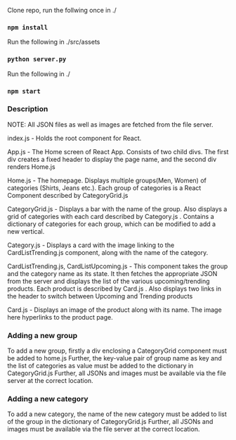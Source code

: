 Clone repo, run the follwing once in ./ 
### `npm install`

Run the following in ./src/assets 
### `python server.py`

Run the following in ./
### `npm start`

### Description

NOTE: All JSON files as well as images are fetched from the file server.

index.js - Holds the root component for React.

App.js - The Home screen of React App. Consists of two child divs. The first div creates a fixed header to display the page name, and the second div renders Home.js 

Home.js - The homepage. Displays multiple groups(Men, Women) of categories (Shirts, Jeans etc.). Each group of categories is a React Component described by CategoryGrid.js

CategoryGrid.js - Displays a bar with the name of the group. Also displays a grid of categories with each card described by Category.js . Contains a dictionary of categories for each group, which can be modified to add a new vertical. 

Category.js - Displays a card with the image linking to the CardListTrending.js component, along with the name of the category. 

CardListTrending.js, CardListUpcoming.js - This component takes the group and the category name as its state. It then fetches the appropriate JSON from the server and displays the list of the various upcoming/trending products. Each product is described by Card.js . Also displays two links in the header to switch between Upcoming and Trending products

Card.js - Displays an image of the product along with its name. The image here hyperlinks to the product page.


### Adding a new group
 To add a new group, firstly a div enclosing a CategoryGrid component must be added to home.js 
  Further, the key-value pair of group name as key and the list of categories as value must be added to the dictionary in CategoryGrid.js
  Further, all JSONs and images must be available via the file server at the correct location.

### Adding a new category
 To add a new category, the name of the new category must be added to list of the group in the dictionary of CategoryGrid.js
  Further, all JSONs and images must be available via the file server at the correct location.
